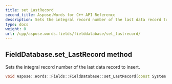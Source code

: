 ```yaml
---
title: set_LastRecord
second_title: Aspose.Words for C++ API Reference
description: Sets the integral record number of the last data record to insert. 
type: docs
weight: 0
url: /cpp/aspose.words.fields/fielddatabase/set_lastrecord/
---
```

## FieldDatabase.set_LastRecord method


Sets the integral record number of the last data record to insert.

```cpp
void Aspose::Words::Fields::FieldDatabase::set_LastRecord(const System::String &value)
```

